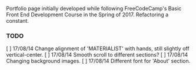 Portfolio page initially developed while following FreeCodeCamp's Basic Front End Development Course in the Spring of 2017. Refactoring a constant.

### TODO
[ ] 17/08/14 Change alignment of 'MATERIALIST' with hands, still slightly off vertical-center.
[ ] 17/08/14 Smooth scroll to different sections?
[ ] 17/08/14 Changing background images.
[ ] 17/08/14 Different font for 'About' section.
